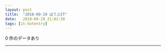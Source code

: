 ```yaml
---
layout: post
title:  "2018-09-19 はてぶIT"
date:   2018-09-19 21:01:38
tags: [it-hotentry]
---
```

0 件のデータあり

<hr>
